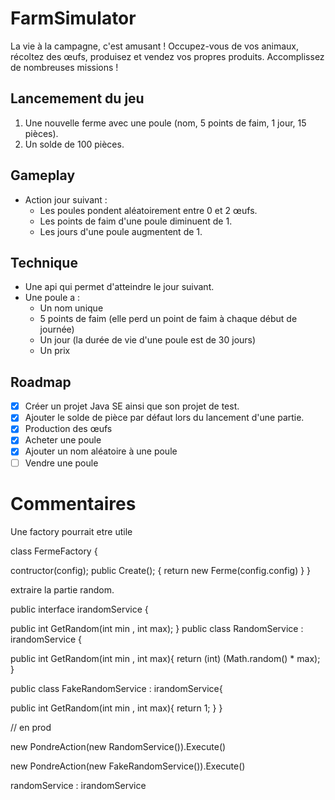 # FarmSimulator
La vie à la campagne, c'est amusant ! Occupez-vous de vos animaux, récoltez des œufs, produisez et vendez vos propres produits.
Accomplissez de nombreuses missions ! 

## Lancemement du jeu 

1. Une nouvelle ferme avec une poule (nom, 5 points de faim, 1 jour, 15 pièces).
2. Un solde de 100 pièces.

## Gameplay 

- Action jour suivant :
  - Les poules pondent aléatoirement entre 0 et 2 œufs.
  - Les points de faim d'une poule diminuent de 1.
  - Les jours d'une poule augmentent de 1.

## Technique

- Une api qui permet d'atteindre le jour suivant.
- Une poule a :
  - Un nom unique
  - 5 points de faim (elle perd un point de faim à chaque début de journée)
  - Un jour (la durée de vie d'une poule est de 30 jours)
  - Un prix

## Roadmap

- [x] Créer un projet Java SE ainsi que son projet de test.
- [x] Ajouter le solde de pièce par défaut lors du lancement d'une partie.
- [x] Production des œufs 
- [x] Acheter une poule
- [x] Ajouter un nom aléatoire à une poule
- [ ] Vendre une poule

# Commentaires
Une factory pourrait etre utile


class FermeFactory {

contructor(config);
public Create();
{
return new Ferme(config.config)
}
}



extraire la partie random.

public interface irandomService {

public int GetRandom(int min , int max);
}
public class RandomService : irandomService {

public int GetRandom(int min , int max){
  return  (int) (Math.random() * max);
}


public class FakeRandomService : irandomService{

public int GetRandom(int min , int max){
return 1;
}
}



// en prod 

new PondreAction(new RandomService()).Execute()

new PondreAction(new FakeRandomService()).Execute()

randomService : irandomService

